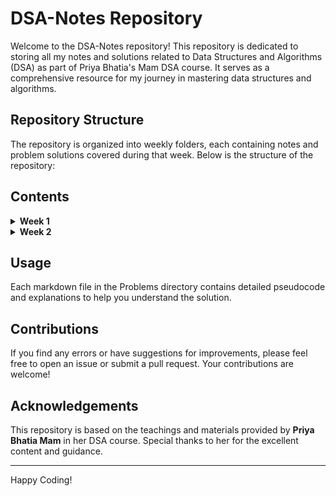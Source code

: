 # DSA-Notes Repository

Welcome to the DSA-Notes repository! This repository is dedicated to storing all my notes and solutions related to Data Structures and Algorithms (DSA) as part of Priya Bhatia's Mam DSA course. It serves as a comprehensive resource for my journey in mastering data structures and algorithms.

## Repository Structure

The repository is organized into weekly folders, each containing notes and problem solutions covered during that week. Below is the structure of the repository:



## Contents

<details>
<summary><strong>Week 1</strong></summary>

#### Notes

<details>
<summary><strong>1. Analysis_of_Algorithms_Week_1.1.pdf</strong></summary>
<ul>
  <li>Overview of algorithms</li>
  <li>Importance of understanding algorithm analysis</li>
  <li>Introduction to complexity analysis</li>
</ul>
</details>

<details>
<summary><strong>2. Arrays_Notes_Week_1.3.pdf</strong></summary>
<ul>
  <li>Detailed notes on arrays</li>
  <li>Operations on arrays</li>
  <li>Examples and use cases</li>
</ul>
</details>

<details>
<summary><strong>3. Asymptotic_Notations_Week_1.2.pdf</strong></summary>
<ul>
  <li>Explanation of Big O, Big Theta, and Big Omega notations</li>
  <li>How to analyze the time and space complexity of algorithms</li>
</ul>
</details>

#### Problems

<details>
<summary><strong>1. 1_Two_Sum_Sorted_167.md</strong></summary>
<ul>
  <li>Pseudocode and solution for the Two Sum problem using the two-pointer technique</li>
</ul>
</details>

<details>
<summary><strong>2. 2_Remove_Element_27.md</strong></summary>
<ul>
  <li>Pseudocode and solution for the Remove Element problem</li>
</ul>
</details>

<details>
<summary><strong>3. Product_Of_Array_Except_Self_238.md</strong></summary>
<ul>
  <li>Pseudocode and solution for the Product of Array Except Self problem</li>
</ul>
</details>

<details>
<summary><strong>4. Rotate_Array_189.md</strong></summary>
<ul>
  <li>Pseudocode and solution for the Rotate Array problem</li>
</ul>
</details>

</details>

<details>
<summary><strong>Week 2</strong></summary>

#### Notes

<details>
<summary><strong>1. Recursion_Week_1_2.pdf</strong></summary>
<ul>
  <li>Introduction to recursion</li>
  <li>Examples and use cases</li>
  <li>How to approach problems using recursion</li>
</ul>
</details>

<details>
<summary><strong>2. Searching_Algorithms_1.1.pdf</strong></summary>
<ul>
  <li>Overview of searching algorithms</li>
  <li>Detailed notes on binary search, linear search, etc.</li>
  <li>Use cases and examples</li>
</ul>
</details>

#### Problems

<details>
<summary><strong>1. Duplicate_Numbers_287.md</strong></summary>
<ul>
  <li>Pseudocode and solution for finding duplicate numbers in an array</li>
</ul>
</details>

<details>
<summary><strong>2. Fibonacci_Number_509.md</strong></summary>
<ul>
  <li>Pseudocode and solution for generating Fibonacci numbers</li>
</ul>
</details>

<details>
<summary><strong>3. Find_Peak_Element_162.md</strong></summary>
<ul>
  <li>Pseudocode and solution for finding a peak element in an array</li>
</ul>
</details>

<details>
<summary><strong>4. Missing_values_287.md</strong></summary>
<ul>
  <li>Pseudocode and solution for finding missing values in an array</li>
</ul>
</details>

<details>
<summary><strong>5. Pow_50.md</strong></summary>
<ul>
  <li>Pseudocode and solution for calculating power of a number</li>
</ul>
</details>

<details>
<summary><strong>6. Search_a_2D_Matrix_74.md</strong></summary>
<ul>
  <li>Pseudocode and solution for searching in a 2D matrix</li>
</ul>
</details>

<details>
<summary><strong>7. Sum_of_Digit_Recur.md</strong></summary>
<ul>
  <li>Pseudocode and solution for finding the sum of digits using recursion</li>
</ul>
</details>

<details>
<summary><strong>8. Topic.md</strong></summary>
<ul>
  <li>Miscellaneous topics covered in Week 2</li>
</ul>
</details>

</details>

## Usage

Each markdown file in the Problems directory contains detailed pseudocode and explanations to help you understand the solution.

## Contributions

If you find any errors or have suggestions for improvements, please feel free to open an issue or submit a pull request. Your contributions are welcome!

## Acknowledgements

This repository is based on the teachings and materials provided by **Priya Bhatia Mam** in her DSA course. Special thanks to her for the excellent content and guidance.

---

Happy Coding!

